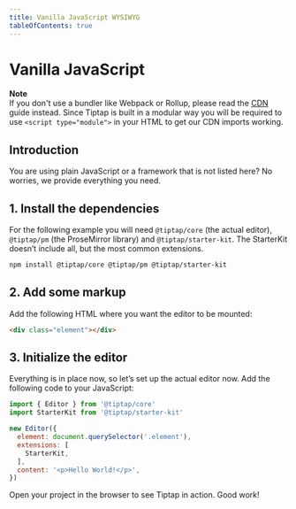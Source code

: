 ```yaml
---
title: Vanilla JavaScript WYSIWYG
tableOfContents: true
---
```


# Vanilla JavaScript

**Note**<br />
If you don't use a bundler like Webpack or Rollup, please read the [CDN](/docs/installation/cdn) guide instead. Since Tiptap is built in a modular way you will be required to use `<script type="module">` in your HTML to get our CDN imports working.

## Introduction
You are using plain JavaScript or a framework that is not listed here? No worries, we provide everything you need.

## 1. Install the dependencies
For the following example you will need `@tiptap/core` (the actual editor), `@tiptap/pm` (the ProseMirror library) and `@tiptap/starter-kit`. The StarterKit doesn’t include all, but the most common extensions.

```bash
npm install @tiptap/core @tiptap/pm @tiptap/starter-kit
```

## 2. Add some markup
Add the following HTML where you want the editor to be mounted:

```html
<div class="element"></div>
```

## 3. Initialize the editor
Everything is in place now, so let’s set up the actual editor now. Add the following code to your JavaScript:

```js
import { Editor } from '@tiptap/core'
import StarterKit from '@tiptap/starter-kit'

new Editor({
  element: document.querySelector('.element'),
  extensions: [
    StarterKit,
  ],
  content: '<p>Hello World!</p>',
})
```

Open your project in the browser to see Tiptap in action. Good work!
